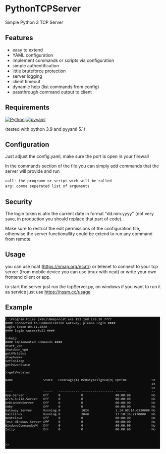 # PythonTCPServer

Simple Python 3 TCP Server

## Features
* easy to extend
* YAML configuration
* Implement commands or scripts via configuration
* simple authentification
* little bruteforce protection
* server logging
* client timeout
* dynamic help (list commands from config)
* passthrough command output to client

## Requirements 

[![Python](https://img.shields.io/badge/python-3.x-blue)](https://www.python.org/downloads/)
[![pyyaml](https://img.shields.io/badge/pyyaml-5.x-green)](https://pyyaml.org/wiki/PyYAMLDocumentation)

(tested with python 3.9 and pyyaml 5.1)

## Configuration

Just adjust the config.yaml, make sure the port is open in your firewall

In the commands section of the file you can simply add commands that the server will provide and run
```sh
call: the programm or script wich will be called
arg: comma seperated list of arguments
```

## Security

The login token is atm the current date in format "dd.mm.yyyy" (not very save, in production you should replace that part of code).

Make sure to restrict the edit permissions of the configuration file, otherwise the server functionallity could be extend to run any command from remote.

## Usage

you can use ncat (https://nmap.org/ncat/) or telenet to connect to your tcp server (from mobile device you can use tmux with ncat) or write your own frontend client or app.

to start the server just run the tcpServer.py, on windows if you want to run it as service just use https://nssm.cc/usage


## Example

<img src="https://github.com/secure-77/PythonTCPServer/blob/master/Example.png?raw=true" width="500">

